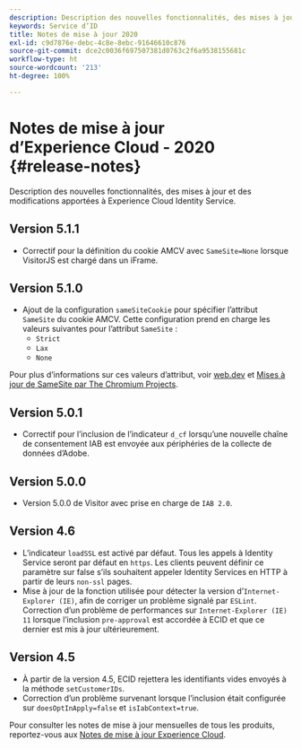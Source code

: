 ```yaml
---
description: Description des nouvelles fonctionnalités, des mises à jour et des modifications apportées au service Experience Cloud Identity.
keywords: Service d’ID
title: Notes de mise à jour 2020
exl-id: c9d7876e-debc-4c8e-8ebc-91646610c876
source-git-commit: dce2c0036f697507381d0763c2f6a9538155681c
workflow-type: ht
source-wordcount: '213'
ht-degree: 100%

---
```


# Notes de mise à jour d’Experience Cloud - 2020 {#release-notes}

Description des nouvelles fonctionnalités, des mises à jour et des modifications apportées à Experience Cloud Identity Service.

## Version 5.1.1

* Correctif pour la définition du cookie AMCV avec `SameSite=None` lorsque VisitorJS est chargé dans un iFrame.

## Version 5.1.0

* Ajout de la configuration `sameSiteCookie` pour spécifier l’attribut `SameSite` du cookie AMCV. Cette configuration prend en charge les valeurs suivantes pour l’attribut `SameSite` :
   * `Strict`
   * `Lax`
   * `None`

Pour plus d’informations sur ces valeurs d’attribut, voir [web.dev](https://web.dev/samesite-cookies-explained/) et [Mises à jour de SameSite par The Chromium Projects](https://www.chromium.org/updates/same-site/).

## Version 5.0.1

* Correctif pour l’inclusion de l’indicateur `d_cf` lorsqu’une nouvelle chaîne de consentement IAB est envoyée aux périphéries de la collecte de données d’Adobe.

## Version 5.0.0

* Version 5.0.0 de Visitor avec prise en charge de `IAB 2.0`.

## Version 4.6

* L’indicateur `loadSSL` est activé par défaut. Tous les appels à Identity Service seront par défaut en `https`.  Les clients peuvent définir ce paramètre sur false s’ils souhaitent appeler Identity Services en HTTP à partir de leurs `non-ssl` pages.
* Mise à jour de la fonction utilisée pour détecter la version d’`Internet-Explorer (IE)`, afin de corriger un problème signalé par `ESLint`.
Correction d’un problème de performances sur `Internet-Explorer (IE) 11` lorsque l’inclusion `pre-approval` est accordée à ECID et que ce dernier est mis à jour ultérieurement.

## Version 4.5

* À partir de la version 4.5, ECID rejettera les identifiants vides envoyés à la méthode `setCustomerIDs`.
* Correction d’un problème survenant lorsque l’inclusion était configurée sur `doesOptInApply=false` et `isIabContext=true`.

Pour consulter les notes de mise à jour mensuelles de tous les produits, reportez-vous aux [Notes de mise à jour Experience Cloud](https://experienceleague.adobe.com/docs/release-notes/experience-cloud/current.html?lang=fr).
